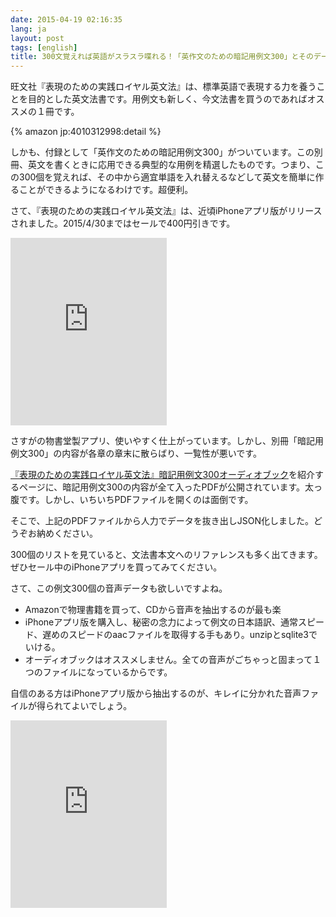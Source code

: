 ```yaml
---
date: 2015-04-19 02:16:35
lang: ja
layout: post
tags: [english]
title: 300文覚えれば英語がスラスラ喋れる！「英作文のための暗記用例文300」とそのデータ
---
```

旺文社『表現のための実践ロイヤル英文法』は、標準英語で表現する力を養うことを目的とした英文法書です。用例文も新しく、今文法書を買うのであればオススメの１冊です。

{% amazon jp:4010312998:detail %}

しかも、付録として「英作文のための暗記用例文300」がついています。この別冊、英文を書くときに応用できる典型的な用例を精選したものです。つまり、この300個を覚えれば、その中から適宜単語を入れ替えるなどして英文を簡単に作ることができるようになるわけです。超便利。

さて、『表現のための実践ロイヤル英文法』は、近頃iPhoneアプリ版がリリースされました。2015/4/30まではセールで400円引きです。

<iframe src="https://widgets.itunes.apple.com/widget.html?c=jp&brc=FFFFFF&blc=FFFFFF&trc=FFFFFF&tlc=FFFFFF&d=&t=&m=software&e=software&w=250&h=300&ids=975445462&wt=discovery&partnerId=&affiliate_id=&at=11lrL2&ct=" frameborder=0 style="overflow-x:hidden;overflow-y:hidden;width:250px;height: 300px;border:0px"></iframe>

さすがの物書堂製アプリ、使いやすく仕上がっています。しかし、別冊「暗記用例文300」の内容が各章の章末に散らばり、一覧性が悪いです。

[『表現のための実践ロイヤル英文法』暗記用例文300オーディオブック](http://www.obunsha.co.jp/pr/jroyal201203/jroyal201203.html)を紹介するページに、暗記用例文300の内容が全て入ったPDFが公開されています。太っ腹です。しかし、いちいちPDFファイルを開くのは面倒です。

そこで、上記のPDFファイルから人力でデータを抜き出しJSON化しました。どうぞお納めください。

300個のリストを見ていると、文法書本文へのリファレンスも多く出てきます。ぜひセール中のiPhoneアプリを買ってみてください。

<script src="https://gist.github.com/gunyarakun/b7f275c1c426787da2e0.js"></script>

さて、この例文300個の音声データも欲しいですよね。

- Amazonで物理書籍を買って、CDから音声を抽出するのが最も楽
- iPhoneアプリ版を購入し、秘密の念力によって例文の日本語訳、通常スピード、遅めのスピードのaacファイルを取得する手もあり。unzipとsqlite3でいける。
- オーディオブックはオススメしません。全ての音声がごちゃっと固まって１つのファイルになっているからです。

自信のある方はiPhoneアプリ版から抽出するのが、キレイに分かれた音声ファイルが得られてよいでしょう。

<iframe src="https://widgets.itunes.apple.com/widget.html?c=jp&brc=FFFFFF&blc=FFFFFF&trc=FFFFFF&tlc=FFFFFF&d=&t=&m=software&e=software&w=250&h=300&ids=975445462&wt=discovery&partnerId=&affiliate_id=&at=11lrL2&ct=" frameborder=0 style="overflow-x:hidden;overflow-y:hidden;width:250px;height: 300px;border:0px"></iframe>
